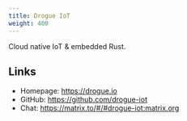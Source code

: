```yaml
---
title: Drogue IoT
weight: 400
---
```


Cloud native IoT & embedded Rust.

## Links

* Homepage: <https://drogue.io>
* GitHub: <https://github.com/drogue-iot>
* Chat: <https://matrix.to/#/#drogue-iot:matrix.org>
